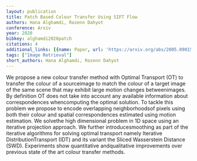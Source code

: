 ```yaml
---
layout: publication
title: Patch Based Colour Transfer Using SIFT Flow
authors: Hana Alghamdi, Rozenn Dahyot
conference: Arxiv
year: 2020
bibkey: alghamdi2020patch
citations: 4
additional_links: [{name: Paper, url: 'https://arxiv.org/abs/2005.09015'}]
tags: ["Image Retrieval"]
short_authors: Hana Alghamdi, Rozenn Dahyot
---
```

We propose a new colour transfer method with Optimal Transport (OT) to
transfer the colour of a sourceimage to match the colour of a target image of
the same scene that may exhibit large motion changes betweenimages. By
definition OT does not take into account any available information about
correspondences whencomputing the optimal solution. To tackle this problem we
propose to encode overlapping neighborhoodsof pixels using both their colour
and spatial correspondences estimated using motion estimation. We solvethe high
dimensional problem in 1D space using an iterative projection approach. We
further introducesmoothing as part of the iterative algorithms for solving
optimal transport namely Iterative DistributionTransport (IDT) and its variant
the Sliced Wasserstein Distance (SWD). Experiments show quantitative
andqualitative improvements over previous state of the art colour transfer
methods.